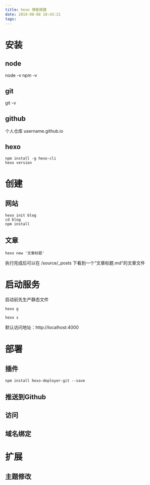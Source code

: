 ```yaml
---
title: hexo 博客搭建
date: 2019-08-08 18:43:21
tags:
---
```


# 安装

## node
node -v
npm -v

## git
git -v

## github
个人仓库
username.github.io

## hexo
```
npm install -g hexo-cli
hexo version
```

# 创建

## 网站
```
hexo init blog
cd blog
npm install
```

## 文章
```
hexo new '文章标题'
```
执行完成后可以在 /source/_posts 下看到一个“文章标题.md”的文章文件

# 启动服务
启动前先生产静态文件
```
hexo g
```
```
hexo s
```
默认访问地址：http://localhost:4000

# 部署

## 插件
```
npm install hexo-deployer-git --save
```

## 推送到Github

## 访问

## 域名绑定


# 扩展

## 主题修改